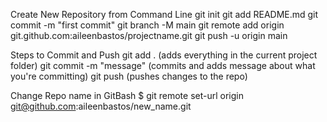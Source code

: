 Create New Repository from Command Line
git init
git add README.md
git commit -m "first commit"
git branch -M main
git remote add origin git.github.com:aileenbastos/projectname.git
git push -u origin main


Steps to Commit and Push
git add . (adds everything in the current project folder)
git commit -m "message" (commits and adds message about what you're committing)
git push (pushes changes to the repo)

Change Repo name in GitBash
$ git remote set-url origin git@github.com:aileenbastos/new_name.git

